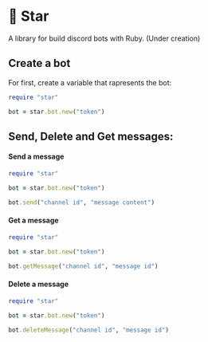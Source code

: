 # 🔭 Star
A library for build discord bots with Ruby. (Under creation)

## Create a bot

For first, create a variable that rapresents the bot:

```ruby
require "star"

bot = star.bot.new("token")
```

## Send, Delete and Get messages:

#### Send a message
```ruby
require "star"

bot = star.bot.new("token")

bot.send("channel id", "message content")
```

#### Get a message
```ruby
require "star"

bot = star.bot.new("token")

bot.getMessage("channel id", "message id")
```

#### Delete a message
```ruby
require "star"

bot = star.bot.new("token")

bot.deleteMessage("channel id", "message id")
```
